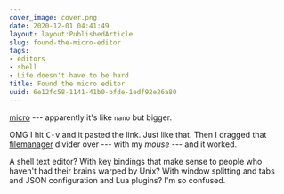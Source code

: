 ```yaml
---
cover_image: cover.png
date: 2020-12-01 04:41:49
layout: layout:PublishedArticle
slug: found-the-micro-editor
tags:
- editors
- shell
- Life doesn't have to be hard
title: Found the micro editor
uuid: 6e12fc58-1141-41b0-bfde-1edf92e26a80
---
```


[micro]: https://micro-editor.github.io/
[filemanager]: https://github.com/NicolaiSoeborg/filemanager-plugin

[micro][] --- apparently it's like `nano` but bigger.

OMG I hit <kbd>C-v</kbd> and it pasted the link.
Just like that.
Then I dragged that [filemanager][] divider over --- with my *mouse* --- and it worked.

A shell text editor?
With key bindings that make sense to people who haven't had their brains warped by Unix?
With window splitting and tabs and JSON configuration and Lua plugins?
I'm so confused.